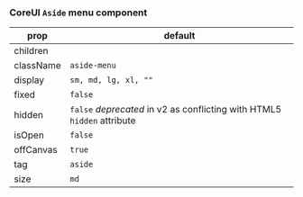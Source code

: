 ### CoreUI `Aside` menu component

| prop | default |
| ------- | ---------
| children  |
| className | `aside-menu`
| display   | `sm, md, lg, xl, ""`
| fixed     | `false`
| hidden    | `false` *deprecated* in v2 as conflicting with HTML5 `hidden` attribute
| isOpen    | `false`
| offCanvas | `true`
| tag       | `aside`
| size      | `md`

